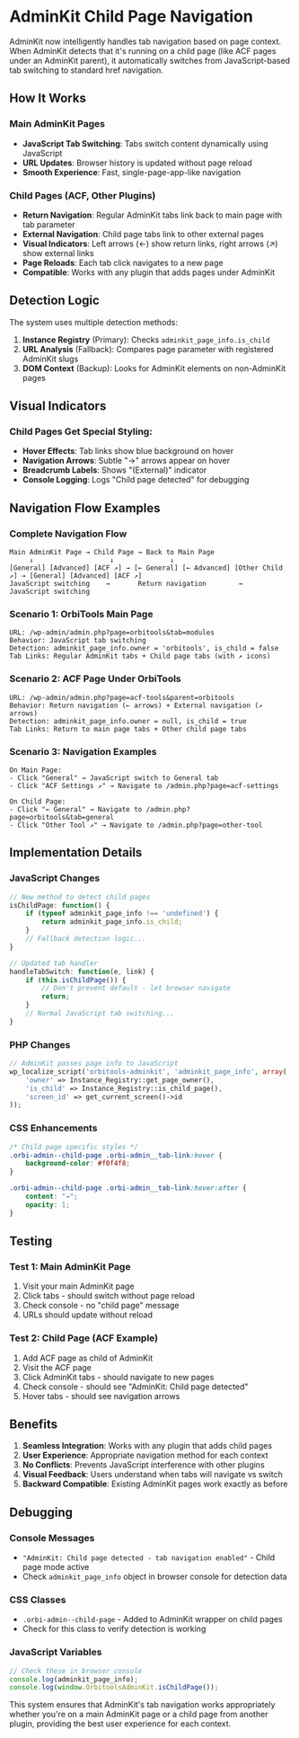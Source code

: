 # AdminKit Child Page Navigation

AdminKit now intelligently handles tab navigation based on page context. When AdminKit detects that it's running on a child page (like ACF pages under an AdminKit parent), it automatically switches from JavaScript-based tab switching to standard href navigation.

## How It Works

### Main AdminKit Pages
- **JavaScript Tab Switching**: Tabs switch content dynamically using JavaScript
- **URL Updates**: Browser history is updated without page reload
- **Smooth Experience**: Fast, single-page-app-like navigation

### Child Pages (ACF, Other Plugins)
- **Return Navigation**: Regular AdminKit tabs link back to main page with tab parameter
- **External Navigation**: Child page tabs link to other external pages  
- **Visual Indicators**: Left arrows (←) show return links, right arrows (↗) show external links
- **Page Reloads**: Each tab click navigates to a new page
- **Compatible**: Works with any plugin that adds pages under AdminKit

## Detection Logic

The system uses multiple detection methods:

1. **Instance Registry** (Primary): Checks `adminkit_page_info.is_child`
2. **URL Analysis** (Fallback): Compares page parameter with registered AdminKit slugs
3. **DOM Context** (Backup): Looks for AdminKit elements on non-AdminKit pages

## Visual Indicators

### Child Pages Get Special Styling:
- **Hover Effects**: Tab links show blue background on hover
- **Navigation Arrows**: Subtle "→" arrows appear on hover
- **Breadcrumb Labels**: Shows "(External)" indicator
- **Console Logging**: Logs "Child page detected" for debugging

## Navigation Flow Examples

### Complete Navigation Flow
```
Main AdminKit Page → Child Page → Back to Main Page
     ↓                   ↓              ↓
[General] [Advanced] [ACF ↗] → [← General] [← Advanced] [Other Child ↗] → [General] [Advanced] [ACF ↗]
JavaScript switching    →       Return navigation        →      JavaScript switching
```

### Scenario 1: OrbiTools Main Page
```
URL: /wp-admin/admin.php?page=orbitools&tab=modules
Behavior: JavaScript tab switching
Detection: adminkit_page_info.owner = 'orbitools', is_child = false
Tab Links: Regular AdminKit tabs + Child page tabs (with ↗ icons)
```

### Scenario 2: ACF Page Under OrbiTools
```
URL: /wp-admin/admin.php?page=acf-tools&parent=orbitools
Behavior: Return navigation (← arrows) + External navigation (↗ arrows)
Detection: adminkit_page_info.owner = null, is_child = true
Tab Links: Return to main page tabs + Other child page tabs
```

### Scenario 3: Navigation Examples
```
On Main Page:
- Click "General" → JavaScript switch to General tab
- Click "ACF Settings ↗" → Navigate to /admin.php?page=acf-settings

On Child Page:
- Click "← General" → Navigate to /admin.php?page=orbitools&tab=general
- Click "Other Tool ↗" → Navigate to /admin.php?page=other-tool
```

## Implementation Details

### JavaScript Changes

```javascript
// New method to detect child pages
isChildPage: function() {
    if (typeof adminkit_page_info !== 'undefined') {
        return adminkit_page_info.is_child;
    }
    // Fallback detection logic...
}

// Updated tab handler
handleTabSwitch: function(e, link) {
    if (this.isChildPage()) {
        // Don't prevent default - let browser navigate
        return;
    }
    // Normal JavaScript tab switching...
}
```

### PHP Changes

```php
// AdminKit passes page info to JavaScript
wp_localize_script('orbitools-adminkit', 'adminkit_page_info', array(
    'owner' => Instance_Registry::get_page_owner(),
    'is_child' => Instance_Registry::is_child_page(),
    'screen_id' => get_current_screen()->id
));
```

### CSS Enhancements

```css
/* Child page specific styles */
.orbi-admin--child-page .orbi-admin__tab-link:hover {
    background-color: #f0f4f8;
}

.orbi-admin--child-page .orbi-admin__tab-link:hover:after {
    content: "→";
    opacity: 1;
}
```

## Testing

### Test 1: Main AdminKit Page
1. Visit your main AdminKit page
2. Click tabs - should switch without page reload
3. Check console - no "child page" message
4. URLs should update without reload

### Test 2: Child Page (ACF Example)
1. Add ACF page as child of AdminKit
2. Visit the ACF page
3. Click AdminKit tabs - should navigate to new pages
4. Check console - should see "AdminKit: Child page detected"
5. Hover tabs - should see navigation arrows

## Benefits

1. **Seamless Integration**: Works with any plugin that adds child pages
2. **User Experience**: Appropriate navigation method for each context
3. **No Conflicts**: Prevents JavaScript interference with other plugins
4. **Visual Feedback**: Users understand when tabs will navigate vs switch
5. **Backward Compatible**: Existing AdminKit pages work exactly as before

## Debugging

### Console Messages
- `"AdminKit: Child page detected - tab navigation enabled"` - Child page mode active
- Check `adminkit_page_info` object in browser console for detection data

### CSS Classes
- `.orbi-admin--child-page` - Added to AdminKit wrapper on child pages
- Check for this class to verify detection is working

### JavaScript Variables
```javascript
// Check these in browser console
console.log(adminkit_page_info);
console.log(window.OrbitoolsAdminKit.isChildPage());
```

This system ensures that AdminKit's tab navigation works appropriately whether you're on a main AdminKit page or a child page from another plugin, providing the best user experience for each context.